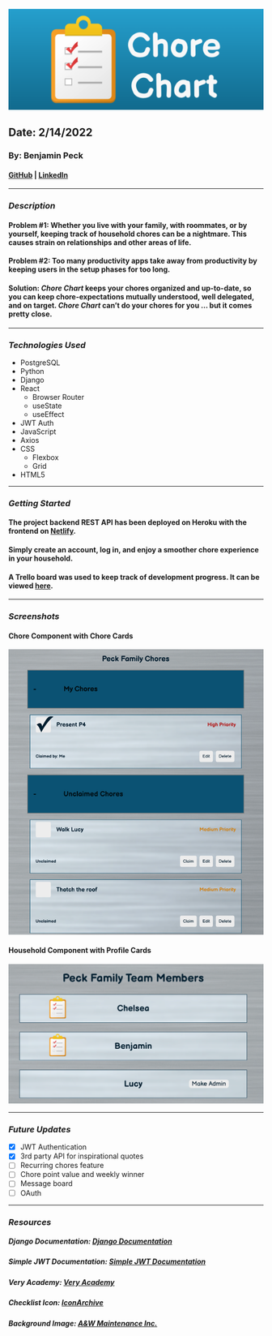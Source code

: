 ![Chore Chart](screenshots/header.png)
## Date: 2/14/2022
### By: Benjamin Peck
#### [GitHub](https://github.com/benjaminobambino) | [LinkedIn](https://www.linkedin.com/in/benjaminlpeck/)
***
### ***Description***
#### **Problem #1:** Whether you live with your family, with roommates, or by yourself, keeping track of household chores can be a nightmare. This causes strain on relationships and other areas of life.
#### **Problem #2:** Too many productivity apps take away from productivity by keeping users in the setup phases for too long.
#### **Solution:** ***Chore Chart*** keeps your chores organized and up-to-date, so you can keep chore-expectations mutually understood, well delegated, and on target. ***Chore Chart*** can&rsquo;t do your chores for you &hellip; but it comes pretty close.
***
### ***Technologies Used***
* PostgreSQL
* Python
* Django
* React
  * Browser Router
  * useState
  * useEffect
* JWT Auth
* JavaScript
* Axios
* CSS
  * Flexbox
  * Grid
* HTML5
***
### ***Getting Started***
#### The project backend REST API has been deployed on Heroku with the frontend on [Netlify](https://chorechart.netlify.app/).
#### Simply create an account, log in, and enjoy a smoother chore experience in your household.
#### A Trello board was used to keep track of development progress. It can be viewed [here](https://trello.com/b/SIpmHD30/chore-chart).
***
### ***Screenshots***
#### Chore Component with Chore Cards
![Chore Component with Chore Cards](screenshots/chores.png)
#### Household Component with Profile Cards
![Household Component with Profile Cards](screenshots/household.png)
***
### ***Future Updates***
- [x] JWT Authentication
- [x] 3rd party API for inspirational quotes
- [ ] Recurring chores feature
- [ ] Chore point value and weekly winner
- [ ] Message board
- [ ] OAuth
***
### ***Resources***

##### Django Documentation: [Django Documentation](https://docs.djangoproject.com/en/4.0/topics/auth/customizing/)

##### Simple JWT Documentation: [Simple JWT Documentation](https://django-rest-framework-simplejwt.readthedocs.io/en/latest/)

##### Very Academy: [Very Academy](https://github.com/veryacademy/YT-Django-DRF-Simple-Blog-Series-JWT-Part-3)

##### Checklist Icon: [IconArchive](https://iconarchive.com/)

##### Background Image: [A&W Maintenance Inc.](https://awmaint.com/a_w_logo/)
